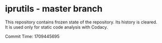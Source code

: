 # iprutils - master branch

This repository contains frozen state of the repository.
Its history is cleared. It is used only for static code
analysis with Codacy.

Commit Time: 1709445695